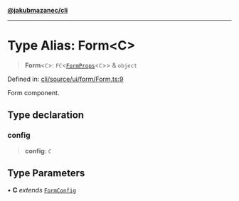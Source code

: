 [**@jakubmazanec/cli**](../README.md)

---

# Type Alias: Form\<C\>

> **Form**\<`C`\>: `FC`\<[`FormProps`](FormProps.md)\<`C`\>\> & `object`

Defined in:
[cli/source/ui/form/Form.ts:9](https://github.com/jakubmazanec/tools/blob/76a9140b954a789a6120dd2126b179ec0180d7e9/packages/cli/source/ui/form/Form.ts#L9)

Form component.

## Type declaration

### config

> **config**: `C`

## Type Parameters

• **C** _extends_ [`FormConfig`](FormConfig.md)
